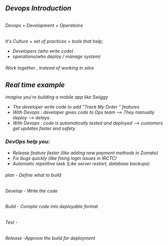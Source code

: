 ## *Devops Introduction*

###### 

###### *Devops = Development + Operations*

*It's Culture + set of practices + tools that help;*

* *Developers (who write code)*
* *operations(who deploy / manage system)*



###### *Work together , instead of working in silos*



## *Real time example* 

*imagine you're building a mobile app like Swiggy*

* *The developer write code to add "Track My Order " features*
* *With Devops : developer gives code to Ops team --> They manually deploy --> delays.*
* *With Devops : code is automatically tested and deployed --> customers get updates faster and safety*



### *DevOps help you:*

* *Release feature faster (like adding new payment methods in Zomato)*
* *Fix bugs quickly (like fixing login issues in IRCTC)*
* *Automatic repetitive task (Like server restart, database backups)*







###### *plan      - Define what to build* 

###### *Develop   - Write the code*

###### *Build     - Complie code into deployable format*

###### *Test      -*

###### *Release   -Approve the build for deployment*

###### 









